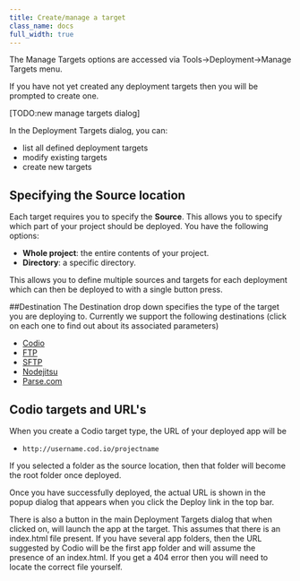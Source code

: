 ```yaml
---
title: Create/manage a target
class_name: docs
full_width: true
---
```


The Manage Targets options are accessed via Tools->Deployment->Manage Targets menu.

If you have not yet created any deployment targets then you will be prompted to create one.

[TODO:new manage targets dialog]

In the Deployment Targets dialog, you can:

- list all defined deployment targets
- modify existing targets
- create new targets

## Specifying the Source location
Each target requires you to specify the **Source**. This allows you to specify which part of your project should be deployed. You have the following options:

- **Whole project**: the entire contents of your project.
- **Directory**: a specific directory.

This allows you to define multiple sources and targets for each deployment which can then be deployed to with a single button press.

##Destination
The Destination drop down specifies the type of the target you are deploying to. Currently we support the following destinations (click on each one to find out about its associated parameters)

- [Codio](/docs/deployment/type-codio/)
- [FTP](/docs/deployment/type-ftp/)
- [SFTP](/docs/deployment/type-sftp/)
- [Nodejitsu](/docs/deployment/type-nj/)
- [Parse.com](/docs/deployment/type-parse/)

## Codio targets and URL's
When you create a Codio target type, the URL of your deployed app will be

- `http://username.cod.io/projectname`

If you selected a folder as the source location, then that folder will become the root folder once deployed.


Once you have successfully deployed, the actual URL is shown in the popup dialog that appears when you click the Deploy link in the top bar.

There is also a button in the main Deployment Targets dialog that when clicked on, will launch the app at the target. This assumes that there is an index.html file present. If you have several app folders, then the URL suggested by Codio will be the first app folder and will assume the presence of an index.html. If you get a 404 error then you will need to locate the correct file yourself.

